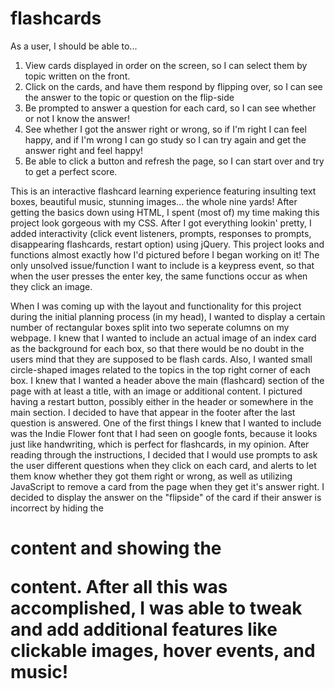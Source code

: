 # flashcards
As a user, I should be able to...
1. View cards displayed in order on the screen, so I can select them by topic written on the front.
2. Click on the cards, and have them respond by flipping over,
so I can see the answer to the topic or question on the flip-side
3. Be prompted to answer a question for each card, so I can see whether or not I know the answer!
4. See whether I got the answer right or wrong, so if I'm right I can feel happy, and if I'm wrong I can go study so I can try again and get the answer right and feel happy!
5. Be able to click a button and refresh the page, so I can start over and try to get a perfect score.

This is an interactive flashcard learning experience featuring insulting text boxes, beautiful music, stunning images... the whole nine yards! After getting the basics down using HTML, I spent (most of) my time making this project look gorgeous with my CSS. After I got everything lookin' pretty, I added interactivity (click event listeners, prompts, responses to prompts, disappearing flashcards, restart option) using jQuery. This project looks and functions almost exactly how I'd pictured before I began working on it! The only unsolved issue/function I want to include is a keypress event, so that when the user presses the enter key, the same functions occur as when they click an image.

When I was coming up with the layout and functionality for this project during the initial planning process (in my head), I wanted to display a certain number of rectangular boxes split into two seperate columns on my webpage. I knew that I wanted to include an actual image of an index card as the background for each box, so that there would be no doubt in the users mind that they are supposed to be flash cards. Also, I wanted small circle-shaped images related to the topics in the top right corner of each box. I knew that I wanted a header above the main (flashcard) section of the page with at least a title, with an image or additional content. I pictured having a restart button, possibly either in the header or somewhere in the main section. I decided to have that appear in the footer after the last question is answered. One of the first things I knew that I wanted to include was the Indie Flower font that I had seen on google fonts, because it looks just like handwriting, which is perfect for flashcards, in my opinion. After reading through the instructions, I decided that I would use prompts to ask the user different questions when they click on each card, and alerts to let them know whether they got them right or wrong, as well as utilizing JavaScript to remove a card from the page when they get it's answer right. I decided to display the answer on the "flipside" of the card if their answer is incorrect by hiding the <h1> content and showing the <p> content. After all this was accomplished, I was able to tweak and add additional features like clickable images, hover events, and music!
